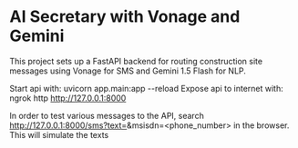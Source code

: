 # AI Secretary with Vonage and Gemini

This project sets up a FastAPI backend for routing construction site messages using Vonage for SMS and Gemini 1.5 Flash for NLP.

Start api with:
uvicorn app.main:app --reload
Expose api to internet with:
ngrok http http://127.0.0.1:8000

In order to test various messages to the API, search http://127.0.0.1:8000/sms?text=<text>&msisdn=<phone_number> in the browser. This will simulate the texts